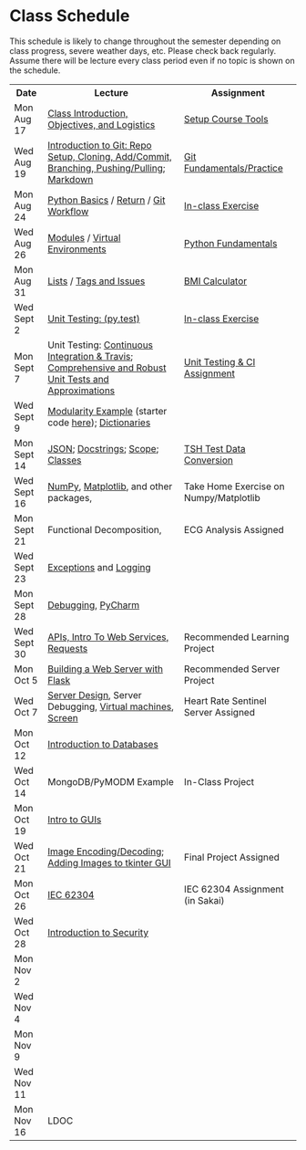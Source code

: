 # Class Schedule

This schedule is likely to change throughout the semester depending on class
progress, severe weather days, etc.  Please check back regularly.  Assume there 
will be lecture every class period even if no topic is shown on the schedule.

<table>

<tr>
<th>Date</th>
<th>Lecture</th>
<th>Assignment</th>
</tr>

<tr>
<td>Mon Aug 17</td>
    <td><a href="Lectures/Intro_Lecture.md">Class Introduction, Objectives, and Logistics</a></td>
    <td><a href="Assignments/01_tool_setup_git_intro.md">Setup Course Tools</a></td>
</tr>

<tr>
<td>Wed Aug 19</td>
    <td><a href="Lectures/intro_to_git.md">Introduction to Git:  Repo Setup, 
    Cloning, Add/Commit, Branching, Pushing/Pulling</a>;     
    <a href="Resources/markdown.md">Markdown</a></td>
  
   <td><a href="Assignments/02_git_fundamentals_practice.md">Git Fundamentals/Practice</a></td>
</tr>

<tr>
<td>Mon Aug 24</td>
    <td><a href="Lectures/python_basics.md">Python Basics</a> /
    <a href="Lectures/return_keyword.md">Return</a> /
    <a href="Lectures/git_workflow.md">Git Workflow</a>
    </td>
    <td><a href="Lectures/git_workflow.md#LDL-Branch">In-class Exercise</a></td>
</tr>

<tr>
<td>Wed Aug 26</td>
    <td><a href="Lectures/modules.md">Modules</a> /
    <a href="Lectures/virtual_environments.md">Virtual Environments</a> 
    </td>
    <td><a href="Assignments/PythonFundamentalAssignment.md">Python Fundamentals</a></td>
</tr>

<tr>
<td>Mon Aug 31</td> 
    <td> 
    <a href="Lectures/lists.md">Lists</a> / 
    <a href="Lectures/git_workflow_more.md">Tags and Issues</a> 
    </td>
    <td><a href="Assignments/BMICalculatorAssignment.md">BMI Calculator</a></td>
</tr>

<tr>
<td>Wed Sept 2</td>
    <td>
    <a href="Lectures/unit_testing.md">Unit Testing: (py.test)</a> 
    </td>
    <td><a href = "Lectures/unit_testing.md#exercise">In-class Exercise</a></td>
</tr>

<tr>
<td>Mon Sept 7</td>
    <td>Unit Testing: <a href="Lectures/continuous_integration_travis.md">Continuous 
    Integration & Travis</a>;
    <a href="Lectures/robust_testing.md">Comprehensive and Robust Unit Tests and Approximations</a></td>
    <td><a href="Assignments/UnitTestingCIAssignment.md">Unit Testing & CI Assignment</a></td>
</tr>

<tr>
<td>Wed Sept 9</td>
    <td>
      <a href="Lectures/modularity_example.md">Modularity Example</a> (starter code <a href="https://github.com/dward2/modularity_example">here</a>);
      <a href="Lectures/dictionaries.md">Dictionaries</a>
    </td>
    <td></td>
</tr>

<tr>
<td>Mon Sept 14</td>
    <td>
    <a href="Lectures/json.md">JSON</a>;
    <a href="Lectures/docstrings.md">Docstrings</a>;
    <a href="Lectures/variable_scope.md">Scope</a>;
    <a href="Lectures/classes.md">Classes</a>
    </td>
    <td><a href="Assignments/TSHTestDataConversion">TSH Test Data Conversion</a></td>
</tr>

<tr>
<td>Wed Sept 16</td>
    <td>
    <a href="Lectures/numpy.md">NumPy</a>, 
    <a href="Lectures/matplotlib.md">Matplotlib</a>, and other packages,</td>
    <td>
    
<!---<a href="Assignments/numpy_matplotlib_assignment.md">--->Take Home Exercise on Numpy/Matplotlib</a>

</td>

</tr>

<tr>
<td>Mon Sept 21</td>
    <td>Functional Decomposition,  </td>
    <td><!---<a href="Assignments/ECG_Analysis">--->ECG Analysis Assigned</a></td>
</tr>

<tr>
<td>Wed Sept 23</td>
    <td><a href="Lectures/exceptions_active_lecture.md">Exceptions</a> and 
    <a href="Lectures/logging.md">Logging</a></td>
    <td></td>
</tr>

<tr>
<td>Mon Sept 28</td>
    <td><a href="Lectures/debugging.md">Debugging</a>, 
    <a href="Resources/PyCharm">PyCharm</a>
    </td>
    <td></td>
</tr>

<tr>
<td>Wed Sept 30</td>
    <td> 
    <!---<a href="Lectures/sphinx.md">Sphinx</a>--->
    <a href="Lectures/apis_webservices_requests.md">
    APIs, Intro To Web Services, Requests</a>  
    </td>
    <td><!---<a href="Lectures/name_server_project.md">--->Recommended Learning Project</a></td>
</tr>

<tr>
<td>Mon Oct 5</td>
    <td>
    <a href="Lectures/flask_server_setup.md">
           Building a Web Server with Flask</a>
    </td>
    <td><!---<a href="Lectures/time_server_project.md">--->Recommended Server Project
    </a></td>
</tr>


<tr>
<td>Wed Oct 7</td>
    <td><a href="Lectures/server_code_design.md">Server Design</a>, Server Debugging,   
    <a href="Resources/virtual_machines.md">Virtual machines</a>,
    <a href="Resources/WebServices/screen.md">Screen</a></td>
    <td><!---<a href="Assignments/heart_rate_sentinel_server_assignment.md">--->Heart Rate Sentinel Server Assigned</td>
    </tr>

<tr>
<td>Mon Oct 12</td>
    <td> <a href="Lectures/databases.md">Introduction to Databases</a></td>
    <td></td>
</tr>

<tr>
<td>Wed Oct 14</td>
    <td>MongoDB/PyMODM Example</td>
    <td><!---<a href="Lectures/database_class_work.md">--->In-Class Project</a></td>
</tr>

<tr>
<td>Mon Oct 19</td>
    <td><a href="Lectures/intro_to_gui.md">Intro to GUIs</a>
    </td>
    <td></td> 
</tr>

<tr>
<td>Wed Oct 21</td>
    <td><a href="Lectures/image_encoding_decoding.md">Image Encoding/Decoding</a>;
    <a href="Resources/tkinter_images.md">Adding Images to tkinter GUI</a></td>
    <td><!---<a href="Assignments/final_image_processor.md">--->Final Project Assigned</a></td>
</tr>

<tr>
<td>Mon Oct 26</td>
    <td><a href="https://en.wikipedia.org/wiki/IEC_62304">IEC 62304</a>
    </td>
    <td>IEC 62304 Assignment (in Sakai)
    </td>
</tr>

<tr>
  <td>Wed Oct 28</td>
  <td>
  <a href="Lectures/intro_to_security.md">Introduction to Security</a>
  </td>
    <td>

</tr>

<tr>
    <td>Mon Nov 2</td>
    <td></td>
    <td></td>
</tr>

<tr>
    <td>Wed Nov 4</td>
    <td></td>
    <td></td>
</tr>

<tr>
    <td>Mon Nov 9</td>
    <td></td>
    <td></td>
</tr>

<tr>
    <td>Wed Nov 11</td>
    <td></td>
    <td></td>
</tr>

<tr>
    <td>Mon Nov 16</td>
    <td>LDOC</td>
    <td></td>
</tr>




<!--<a href="Lectures/testing_fixtures_and_other_testing.md">Unit Testing:  Testing Fixtures</a>-->
  

</table>
